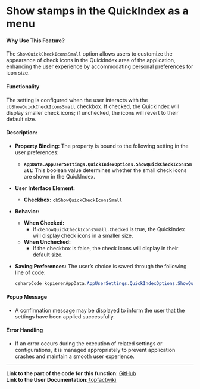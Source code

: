 # Show stamps in the QuickIndex as a menu

#### Why Use This Feature?

The `ShowQuickCheckIconsSmall` option allows users to customize the appearance of check icons in the QuickIndex area of the application, enhancing the user experience by accommodating personal preferences for icon size.

#### Functionality

The setting is configured when the user interacts with the `cbShowQuickCheckIconsSmall` checkbox. If checked, the QuickIndex will display smaller check icons; if unchecked, the icons will revert to their default size.

#### Description:

* **Property Binding:** The property is bound to the following setting in the user preferences:
  * **`AppData.AppUserSettings.QuickIndexOptions.ShowQuickCheckIconsSmall`**: This boolean value determines whether the small check icons are shown in the QuickIndex.
* **User Interface Element:**
  * **Checkbox:** `cbShowQuickCheckIconsSmall`
* **Behavior:**
  * **When Checked:**
    * If `cbShowQuickCheckIconsSmall.Checked` is true, the QuickIndex will display check icons in a smaller size.
  * **When Unchecked:**
    * If the checkbox is false, the check icons will display in their default size.
*   **Saving Preferences:** The user’s choice is saved through the following line of code:

    ```csharp
    csharpCode kopierenAppData.AppUserSettings.QuickIndexOptions.ShowQuickCheckIconsSmall = cbShowQuickCheckIconsSmall.Checked;
    ```

#### Popup Message

* A confirmation message may be displayed to inform the user that the settings have been applied successfully.

#### Error Handling

* If an error occurs during the execution of related settings or configurations, it is managed appropriately to prevent application crashes and maintain a smooth user experience.

***

**Link to the part of the code for this function**: [GitHub](https://github.com/topfact-AG/topfact6/blob/aee3a94d411bef87aad8b7910abea60216861305/topfact.MyWork/topfact.MyWork/Forms/Settings/frmUserSettings.cs#L259)\
**Link to the User Documentation**:[ ](https://services.topfact.de/wiki/pages/view?g=a011d893-d0d9-45d4-8337-510ee3ff2f6c)[topfactwiki](https://services.topfact.de/wiki/pages/view?g=aa9246cf-88be-417c-bd21-d6f610675d0f)
